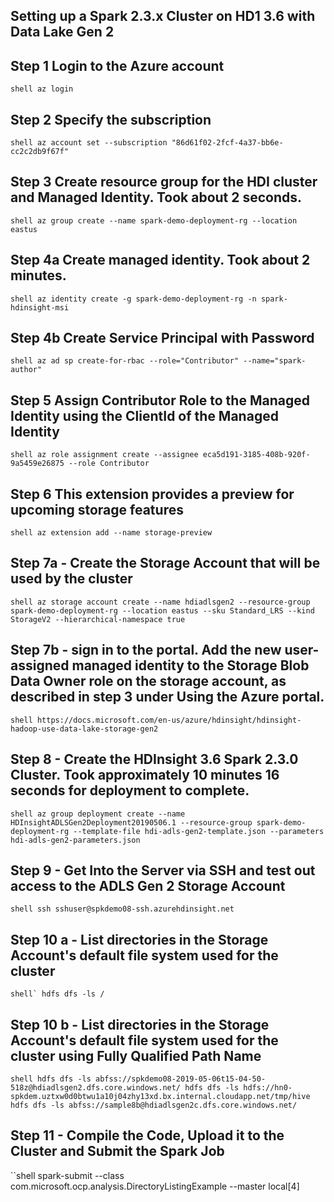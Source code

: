 ## Setting up a Spark 2.3.x Cluster on HD1 3.6 with Data Lake Gen 2

## Step 1 Login to the Azure account
``shell
az login
``

## Step 2 Specify the subscription
``shell
az account set --subscription "86d61f02-2fcf-4a37-bb6e-cc2c2db9f67f"
``

## Step 3 Create resource group for the HDI cluster and Managed Identity. Took about 2 seconds.
``shell
az group create --name spark-demo-deployment-rg --location eastus
``

## Step 4a Create managed identity. Took about 2 minutes.
``shell
az identity create -g spark-demo-deployment-rg -n spark-hdinsight-msi
``

## Step 4b Create Service Principal with Password
``shell
az ad sp create-for-rbac --role="Contributor" --name="spark-author"
``

## Step 5 Assign Contributor Role to the Managed Identity using the ClientId of the Managed Identity
``shell
az role assignment create --assignee eca5d191-3185-408b-920f-9a5459e26875 --role Contributor
``

## Step 6 This extension provides a preview for upcoming storage features
``shell
az extension add --name storage-preview
``

## Step 7a - Create the Storage Account that will be used by the cluster 
``shell
az storage account create --name hdiadlsgen2 --resource-group spark-demo-deployment-rg --location eastus --sku Standard_LRS --kind StorageV2 --hierarchical-namespace true
``

## Step 7b - sign in to the portal. Add the new user-assigned managed identity to the Storage Blob Data Owner role on the storage account, as described in step 3 under Using the Azure portal.
``shell
https://docs.microsoft.com/en-us/azure/hdinsight/hdinsight-hadoop-use-data-lake-storage-gen2
``

## Step 8 - Create the HDInsight 3.6 Spark 2.3.0 Cluster. Took approximately 10 minutes 16 seconds for deployment to complete.
``shell
az group deployment create --name HDInsightADLSGen2Deployment20190506.1 --resource-group spark-demo-deployment-rg --template-file hdi-adls-gen2-template.json --parameters hdi-adls-gen2-parameters.json 
``

## Step 9 - Get Into the Server via SSH and test out access to the ADLS Gen 2 Storage Account 
``shell
ssh sshuser@spkdemo08-ssh.azurehdinsight.net
``

## Step 10 a - List directories in the Storage Account's default file system used for the cluster
``shell`
hdfs dfs -ls /
``

## Step 10 b - List directories in the Storage Account's default file system used for the cluster using Fully Qualified Path Name
``shell
hdfs dfs -ls abfss://spkdemo08-2019-05-06t15-04-50-518z@hdiadlsgen2.dfs.core.windows.net/
hdfs dfs -ls hdfs://hn0-spkdem.uztxw0d0btwu1a10j04zhy13xd.bx.internal.cloudapp.net/tmp/hive
hdfs dfs -ls abfss://sample8b@hdiadlsgen2c.dfs.core.windows.net/
``

## Step 11 - Compile the Code, Upload it to the Cluster and Submit the Spark Job
``shell
spark-submit --class com.microsoft.ocp.analysis.DirectoryListingExample --master local[4] 


